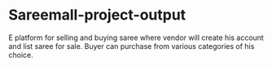 # Sareemall-project-output
E platform for selling and buying saree where vendor will create his account and list saree for sale. Buyer can purchase from various categories of his choice. 
